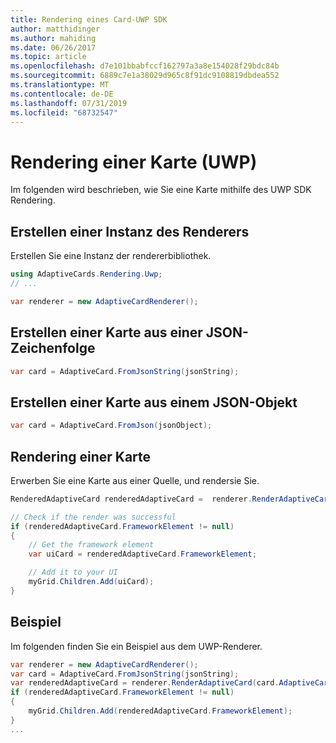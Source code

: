 ```yaml
---
title: Rendering eines Card-UWP SDK
author: matthidinger
ms.author: mahiding
ms.date: 06/26/2017
ms.topic: article
ms.openlocfilehash: d7e101bbabfccf162797a3a8e154028f29bdc84b
ms.sourcegitcommit: 6889c7e1a38029d965c8f91dc9108819dbdea552
ms.translationtype: MT
ms.contentlocale: de-DE
ms.lasthandoff: 07/31/2019
ms.locfileid: "68732547"
---
```

# <a name="render-a-card---uwp"></a>Rendering einer Karte (UWP)

Im folgenden wird beschrieben, wie Sie eine Karte mithilfe des UWP SDK Rendering.

## <a name="create-an-instance-of-your-renderer"></a>Erstellen einer Instanz des Renderers

Erstellen Sie eine Instanz der rendererbibliothek. 

```csharp
using AdaptiveCards.Rendering.Uwp;
// ...

var renderer = new AdaptiveCardRenderer();
```

## <a name="create-a-card-from-a-json-string"></a>Erstellen einer Karte aus einer JSON-Zeichenfolge

```csharp
var card = AdaptiveCard.FromJsonString(jsonString);
```

## <a name="create-a-card-from-a-json-object"></a>Erstellen einer Karte aus einem JSON-Objekt

```csharp
var card = AdaptiveCard.FromJson(jsonObject);
```

## <a name="render-a-card"></a>Rendering einer Karte

Erwerben Sie eine Karte aus einer Quelle, und rendersie Sie.

```csharp
RenderedAdaptiveCard renderedAdaptiveCard =  renderer.RenderAdaptiveCard(card);

// Check if the render was successful
if (renderedAdaptiveCard.FrameworkElement != null)
{
    // Get the framework element
    var uiCard = renderedAdaptiveCard.FrameworkElement;

    // Add it to your UI
    myGrid.Children.Add(uiCard);
}
```

## <a name="example"></a>Beispiel

Im folgenden finden Sie ein Beispiel aus dem UWP-Renderer.

```csharp
var renderer = new AdaptiveCardRenderer();
var card = AdaptiveCard.FromJsonString(jsonString);
var renderedAdaptiveCard = renderer.RenderAdaptiveCard(card.AdaptiveCard);
if (renderedAdaptiveCard.FrameworkElement != null)
{
    myGrid.Children.Add(renderedAdaptiveCard.FrameworkElement);
}
...
```
